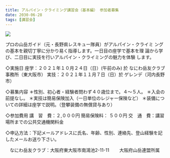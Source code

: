 ```yaml
---
title: アルパイン・クライミング講習会（基本編） 参加者募集
date: 2030-06-28
tags: [講習会]
---
```


![](/2030/07/28/20300628/1.jpg)

プロの山岳ガイド（元・長野県レスキュー隊員）がアルパイン・クライミ
ングの基本を親切丁寧に分かり易く指導します。一日目の座学で基本を理
論から学び、二日目に実技を行いアルパイン・クライミングの魅力を体験
します。

◇実施日
座学：２０２１年１０月２４日（日）(午前のみ) 於 なにわ岳友クラブ事務所（東大阪市）
実技：２０２１年１１月７日（日）於 ゲレンデ（河内長野市）

◇募集内容
＊性別、初心者・経験者問わず４０歳位まで。４～５人。
＊入会の前提なし。
＊実技は簡易保険加入（一日単位のレジャー保険など）
＊装備についての詳細は座学で説明。（登攀装備の無償貸与あり）

◇参加費用
講　習　費：２,０００円
簡易保険料： ５００円
交　通　費：講習場所までの公共交通機関料金

◇申込方法：下記メールアドレスに氏名、年齢、性別、連絡先、登山経験を記したメールお送り下さい。

<img src="/join/gcn.png" style="display:inline;height:1em"/>なにわ岳友クラブ：大阪府東大阪市南鴻池2-11-11　<img style="display:inline;height:1em" src="/introduction/mail.png">
大阪府山岳連盟所属

